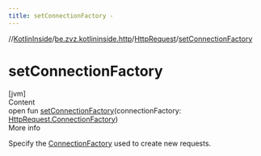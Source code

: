 ```yaml
---
title: setConnectionFactory -
---
```

//[KotlinInside](../../index.md)/[be.zvz.kotlininside.http](../index.md)/[HttpRequest](index.md)/[setConnectionFactory](set-connection-factory.md)



# setConnectionFactory  
[jvm]  
Content  
open fun [setConnectionFactory](set-connection-factory.md)(connectionFactory: [HttpRequest.ConnectionFactory](-connection-factory/index.md))  
More info  


Specify the [ConnectionFactory](-connection-factory/index.md) used to create new requests.

  



